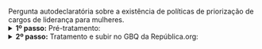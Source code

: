 <br> 
Pergunta autodeclaratória sobre a existência de políticas de priorização de cargos de liderança para mulheres.

<br>


<details>
  <summary><b> 1º passo:</b> Pré-tratamento: </summary>

Acesso em:

[https://github.com/Republica-org/Ecossistema-dados/blob/main/pre_tratamento/tratamento_BD/MUNIC_indicadores_munic_gerais.sql](https://github.com/Republica-org/Ecossistema-dados/blob/main/pre_tratamento/tratamento_BD/MUNIC_indicadores_munic_gerais.sql)
</details>
<details>
  <summary><b> 2º passo:</b> Tratamento e subir no GBQ da República.org:</summary>

Acesso em:

[https://github.com/Republica-org/Ecossistema-dados/blob/main/tratamento_GBQ/acoes_afirmativas/MUNIC_politica_mulheres.ipynb](https://github.com/Republica-org/Ecossistema-dados/blob/main/tratamento_GBQ/acoes_afirmativas/MUNIC_politica_mulheres.ipynb)

</details>
